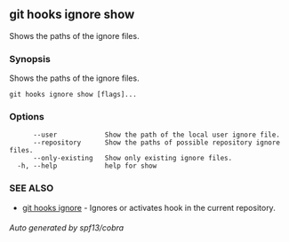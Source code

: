 ## git hooks ignore show

Shows the paths of the ignore files.

### Synopsis

Shows the paths of the ignore files.

```
git hooks ignore show [flags]...
```

### Options

```
      --user            Show the path of the local user ignore file.
      --repository      Show the paths of possible repository ignore files.
      --only-existing   Show only existing ignore files.
  -h, --help            help for show
```

### SEE ALSO

* [git hooks ignore](git_hooks_ignore.md)	 - Ignores or activates hook in the current repository.

###### Auto generated by spf13/cobra 
